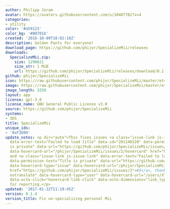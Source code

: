 ```yaml
---
author: Philipp Joram
avatar: https://avatars.githubusercontent.com/u/10487782?v=4
categories:
- utility
color: '#a59123'
color_bg: '#80701b'
created: '2016-10-09T18:02:18Z'
description: Golden Pants for everyone!
download_page: https://github.com/phijor/SpecializeMii/releases
downloads:
  SpecializeMii.zip:
    size: 1290621
    size_str: 1 MiB
    url: https://github.com/phijor/SpecializeMii/releases/download/0.1.4/SpecializeMii.zip
github: phijor/SpecializeMii
icon: https://raw.githubusercontent.com/phijor/SpecializeMii/master/etc/icon.png
image: https://raw.githubusercontent.com/phijor/SpecializeMii/master/etc/banner.png
image_length: 3259
layout: app
license: gpl-3.0
license_name: GNU General Public License v3.0
source: https://github.com/phijor/SpecializeMii
systems:
- 3DS
title: SpecializeMii
unique_ids:
- '0xF3D99'
update_notes: <p dir="auto">This fixes issues <a class="issue-link js-issue-link"
  data-error-text="Failed to load title" data-id="201148320" data-permission-text="Title
  is private" data-url="https://github.com/phijor/SpecializeMii/issues/2" data-hovercard-type="issue"
  data-hovercard-url="/phijor/SpecializeMii/issues/2/hovercard" href="https://github.com/phijor/SpecializeMii/issues/2">#2</a>
  and <a class="issue-link js-issue-link" data-error-text="Failed to load title" data-id="201727055"
  data-permission-text="Title is private" data-url="https://github.com/phijor/SpecializeMii/issues/3"
  data-hovercard-type="issue" data-hovercard-url="/phijor/SpecializeMii/issues/3/hovercard"
  href="https://github.com/phijor/SpecializeMii/issues/3">#3</a>, thanks to <a class="user-mention
  notranslate" data-hovercard-type="user" data-hovercard-url="/users/XT-8147/hovercard"
  data-octo-click="hovercard-link-click" data-octo-dimensions="link_type:self" href="https://github.com/XT-8147">@XT-8147</a>
  for reporting.</p>
updated: '2017-01-22T11:19:45Z'
version: 0.1.4
version_title: Fix un-specializing personal Mii
---
```

